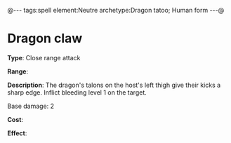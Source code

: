 @---
tags:spell
element:Neutre
archetype:Dragon tatoo; Human form
---@

# Dragon claw

**Type**:
Close range attack

**Range**:

**Description**:
The dragon's talons on the host's left thigh give their kicks a sharp edge.
Inflict bleeding level 1 on the target.

Base damage: 2

**Cost**:

**Effect**:
